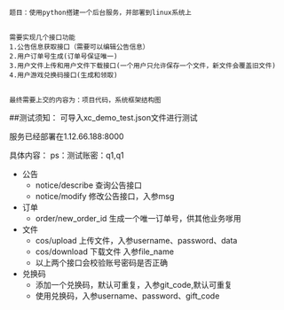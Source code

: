 ```
题目：使用python搭建一个后台服务，并部署到linux系统上


需要实现几个接口功能
1.公告信息获取接口（需要可以编辑公告信息）
2.用户订单号生成(订单号保证唯一)
3.用户文件上传和用户文件下载接口(一个用户只允许保存一个文件，新文件会覆盖旧文件)
4.用户游戏兑换码接口(生成和领取)


最终需要上交的内容为：项目代码，系统框架结构图
```

##测试须知：
可导入xc_demo_test.json文件进行测试

服务已经部署在1.12.66.188:8000

具体内容：
ps：测试账密：q1,q1
- 公告
    - notice/describe 查询公告接口
    - notice/modify 修改公告接口，入参msg
- 订单
    - order/new_order_id 生成一个唯一订单号，供其他业务嗲用
- 文件
    - cos/upload 上传文件，入参username、password、data
    - cos/download 下载文件 入参file_name
    - 以上两个接口会校验账号密码是否正确
- 兑换码
    - 添加一个兑换码，默认可重复，入参git_code,默认可重复
    - 使用兑换码，入参username、password、gift_code
    
    


